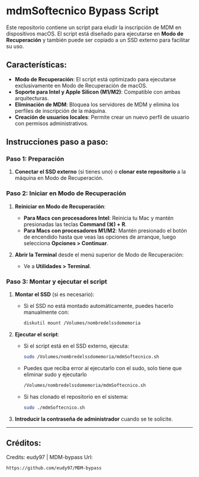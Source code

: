 # mdmSoftecnico Bypass Script

Este repositorio contiene un script para eludir la inscripción de MDM en dispositivos macOS. El script está diseñado para ejecutarse en **Modo de Recuperación** y también puede ser copiado a un SSD externo para facilitar su uso.

## Características:
- **Modo de Recuperación**: El script está optimizado para ejecutarse exclusivamente en Modo de Recuperación de macOS.
- **Soporte para Intel y Apple Silicon (M1/M2)**: Compatible con ambas arquitecturas.
- **Eliminación de MDM**: Bloquea los servidores de MDM y elimina los perfiles de inscripción de la máquina.
- **Creación de usuarios locales**: Permite crear un nuevo perfil de usuario con permisos administrativos.

## Instrucciones paso a paso:

### Paso 1: Preparación

1. **Conectar el SSD externo** (si tienes uno) o **clonar este repositorio** a la máquina en Modo de Recuperación.

### Paso 2: Iniciar en Modo de Recuperación

1. **Reiniciar en Modo de Recuperación**:
   - **Para Macs con procesadores Intel**: Reinicia tu Mac y mantén presionadas las teclas **Command (⌘) + R**.
   - **Para Macs con procesadores M1/M2**: Mantén presionado el botón de encendido hasta que veas las opciones de arranque, luego selecciona **Opciones > Continuar**.

2. **Abrir la Terminal** desde el menú superior de Modo de Recuperación:
   - Ve a **Utilidades > Terminal**.

### Paso 3: Montar y ejecutar el script

1. **Montar el SSD** (si es necesario):
   - Si el SSD no está montado automáticamente, puedes hacerlo manualmente con:
     ```bash
     diskutil mount /Volumes/nombredelssdomemoria
     ```

2. **Ejecutar el script**:
   - Si el script está en el SSD externo, ejecuta:
     ```bash
     sudo /Volumes/nombredelssdomemoria/mdmSoftecnico.sh
      ```
   - Puedes que reciba error al ejecutarlo con el sudo, solo tiene que eliminar sudo y ejecutarlo
     ```bash
     /Volumes/nombredelssdomemoria/mdmSoftecnico.sh
     ```
   - Si has clonado el repositorio en el sistema:
     ```bash
     sudo ./mdmSoftecnico.sh
     ```
   
     

3. **Introducir la contraseña de administrador** cuando se te solicite.

---

## Créditos:

Credits: eudy97 | MDM-bypass Url: 
   ```bash
   https://github.com/eudy97/MDM-bypass
   ```

